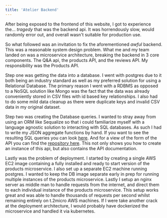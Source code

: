 ```yaml
---
title: 'Atelier Backend'
---
```


After being exposed to the frontend of this website, I got to experience the... *tragedy* that was the backend api. It was horrendously slow,
would randomly error out, and overall wasn't suitable for production use.

So what followed was an invitation to fix the aforementioned *awful* backend. This was a reasonable system design problem. What me and my
team landed on was a microservice architecture, breaking the backend in 3 core components. The Q&A api, the products API, and the reviews API. My responsibility was the Products API. 

Step one was getting the data into a database. I went with postgres due to it both being an industry standard 
as well as my preferred solution for using a Relational Database. The primary reason I went with a RDBMS as opposed to a NoSQL solution like Mongo was
the fact that the data was already conveniently stored in CSV files with id based key relationships. I also had to do some mild data cleanup as there
were duplicate keys and invalid CSV data in my original dataset.

Step two was creating the Database queries. I wanted to stray away from using an ORM like Sequalize so that i could familiarize myself with a 
language agnostic solution to interacting with SQL databases. As such I had to write my JSON aggregate functions by hand. If you want to see
the resulting SQL queries you can look <a href="https://github.com/Zynh0722/atelier-products/blob/main/server/db/queries.js">here</a>. And for a view
of the form of the API you can find the <a href="https://github.com/Zynh0722/atelier-products">repository here</a>. This not only shows you how to 
create an instance of this api, but also contains the API documentation.

Lastly was the problem of deployment. I started by creating a single AWS EC2 image containing a fully installed and ready to start version of the
products microservice. I also set up a separate EC2 machine running postgres. I wanted to keep the DB image separate early in prep for 
running multiple instances of the products microservice. Lastly I setup an nginx server as middle man to handle requests from the internet, and
direct them to each individual instance of the products microservice. This setup works great and was able to handle thousands of requests per
second whilst remaining entirely on t.2micro AWS machines. If I were take another crack at the deployment architecture, I would probably have
dockerized the microservice and handled it via kubernetes.

